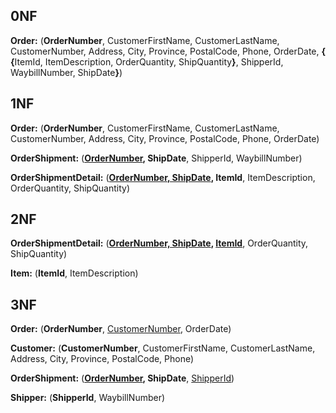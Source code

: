 ## 0NF

**Order:** (<b class="pk">OrderNumber</b>, CustomerFirstName, CustomerLastName, CustomerNumber, Address, City, Province, PostalCode, Phone, OrderDate, <b class="rg">{ <b class="rg">{</b></b>ItemId, ItemDescription, OrderQuantity, ShipQuantity<b class="rg">}</b>, ShipperId, WaybillNumber, ShipDate<b class="rg">}</b>)

## 1NF

**Order:** (<b class="pk">OrderNumber</b>, CustomerFirstName, CustomerLastName, CustomerNumber, Address, City, Province, PostalCode, Phone, OrderDate)

**OrderShipment:** (<b class="pk"><u class="fk">OrderNumber</u>, ShipDate</b>, ShipperId, WaybillNumber)

**OrderShipmentDetail:** (<b class="pk"><u class="fk">OrderNumber, ShipDate</u>, ItemId</b>, ItemDescription, OrderQuantity, ShipQuantity)

## 2NF

**OrderShipmentDetail:** (<b class="pk"><u class="fk">OrderNumber, ShipDate</u>, <u class="fk">ItemId</u></b>, OrderQuantity, ShipQuantity)

**Item:** (<b class="pk">ItemId</b>, ItemDescription)

## 3NF

**Order:** (<b class="pk">OrderNumber</b>, <u class="fk">CustomerNumber</u>, OrderDate)

**Customer:** (<b class="pk">CustomerNumber</b>, CustomerFirstName, CustomerLastName, Address, City, Province, PostalCode, Phone)

**OrderShipment:** (<b class="pk"><u class="fk">OrderNumber</u>, ShipDate</b>, <u class="fk">ShipperId</u>)

**Shipper:** (<b class="pk">ShipperId</b>, WaybillNumber)

